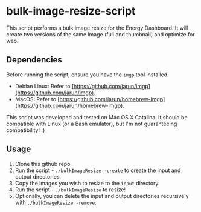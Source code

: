 # bulk-image-resize-script
This script performs a bulk image resize for the Energy Dashboard. It will create two versions of the same image (full and thumbnail) and optimize for web.

## Dependencies

Before running the script, ensure you have the `imgp` tool installed.

 - Debian Linux: Refer to [https://github.com/jarun/imgp](https://github.com/jarun/imgp).
 - MacOS: Refer to [https://github.com/jarun/homebrew-imgp](https://github.com/jarun/homebrew-imgp).

This script was developed and tested on Mac OS X Catalina. It should be compatible with Linux (or a Bash emulator), but I'm not guaranteeing compatibility! :)

## Usage

  1. Clone this github repo
  2. Run the script - `./bulkImageResize -create` to create the input and output directories.
  3. Copy the images you wish to resize to the `input` directory.
  4. Run the script - `./bulkImageResize` to resize!
  5. Optionally, you can delete the input and output directories recursively with `./bulkImageResize -remove`.
